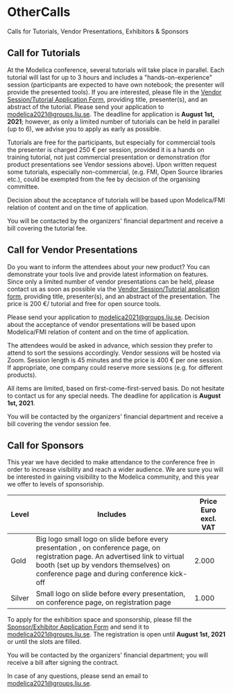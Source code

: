 # OtherCalls

Calls for Tutorials, Vendor Presentations, Exhibitors & Sponsors

## Call for Tutorials

At the Modelica conference, several tutorials will take place in parallel. Each tutorial will last for up to 3 hours and includes a "hands-on-experience" session (participants are expected to have own notebook; the presenter will provide the presented tools). If you are interested, please file in the  [Vendor Session/Tutorial Application Form](Documents/VendorSessionTutorial.pdf), providing title, presenter(s), and an abstract of the tutorial. Please send your application to  [modelica2021@groups.liu.se](mailto:modelica2021@groups.liu.se?subject=Vendor%20Session%2FTutorial%20application%20form). The deadline for application is  **August 1st, 2021**; however, as only a limited number of tutorials can be held in parallel (up to 6), we advise you to apply as early as possible.

Tutorials are free for the participants, but especially for commercial tools the presenter is charged 250 € per session, provided it is a hands on training tutorial, not just commercial presentation or demonstration (for product presentations see Vendor sessions above). Upon written request some tutorials, especially non-commercial, (e.g. FMI, Open Source libraries etc.), could be exempted from the fee by decision of the organising committee.

Decision about the acceptance of tutorials will be based upon Modelica/FMI relation of content and on the time of application.

You will be contacted by the organizers' financial department and receive a bill covering the tutorial fee.

## Call for Vendor Presentations

Do you want to inform the attendees about your new product? You can demonstrate your tools live and provide latest information on features. Since only a limited number of vendor presentations can be held, please contact us as soon as possible via the  [Vendor Session/Tutorial application form](Documents/VendorSessionTutorial.pdf), providing title, presenter(s), and an abstract of the presentation. The price is 200 €/ tutorial and free for open source tools.

Please send your application to  [modelica2021@groups.liu.se](mailto:modelica2021@groups.liu.se?subject=Vendor%20Session%2FTutorial%20application%20form). Decision about the acceptance of vendor presentations will be based upon Modelica/FMI relation of content and on the time of application.

The attendees would be asked in advance, which session they prefer to attend to sort the sessions accordingly. Vendor sessions will be hosted via Zoom. Session length is 45 minutes and the price is 400 € per one session. If appropriate, one company could reserve more sessions (e.g. for different products).

All items are limited, based on first-come-first-served basis. Do not hesitate to contact us for any special needs. The deadline for application is  **August 1st, 2021**.

You will be contacted by the organizers' financial department and receive a bill covering the vendor session fee.

## Call for Sponsors

This year we have decided to make attendance to the conference free in order to increase visibility and reach a wider audience.
We are sure you will be interested in gaining visibility to the Modelica community, and this year we offer to levels of sponsoriship. 

| Level | Includes | Price  Euro excl. VAT|
|--|--|--|
| Gold | Big logo small logo on slide before every presentation , on conference page, on registration page. An advertised link to virtual booth (set up by vendors themselves) on conference page and during conference kick-off | 2.000 |
| Silver | Small logo on slide before every presentation, on conference page, on registration page | 1.000 |


To apply for the exhibition space and sponsorship, please fill the  [Sponsor/Exhibitor Application Form](Documents/Sponsor.pdf)  and send it to  [modelica2021@groups.liu.se](mailto:modelica2021@groups.liu.se?subject=Vendor%20Session%2FTutorial%20application%20form). The registration is open until **August 1st, 2021**  or until the slots are filled.

You will be contacted by the organizers' financial department; you will receive a bill after signing the contract.

In case of any questions, please send an email to [modelica2021@groups.liu.se](mailto:modelica2021@groups.liu.se).
